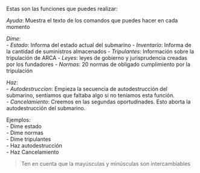 Estas son las funciones que puedes realizar:

*Ayuda*: Muestra el texto de los comandos que puedes hacer en cada momento

*Dime*:\
\- *Estado*: Informa del estado actual del submarino
\- *Inventario*: Informa de la cantidad de suministros almacenados
\- *Tripulantes*: Información sobre la tripulación de ARCA
\- *Leyes*: leyes de gobierno y jurisprudencia creadas por los fundadores
\- *Normas*: 20 normas de obligado cumplimiento por la tripulación

*Haz*:\
\- *Autodestruccion*: Empieza la secuencia de autodestrucción del submarino, sentíamos que faltaba algo si no teníamos esta función\.\
\- *Cancelamiento*: Creemos en las segundas oportudinades\. Esto aborta la autodestrucción del submarino\.

Ejemplos:\
\- Dime estado\
\- Dime normas\
\- Dime tripulantes\
\- Haz autodestrucción\
\- Haz Cancelamiento


> Ten en cuenta que la mayúsculas y minúsculas son intercambiables
